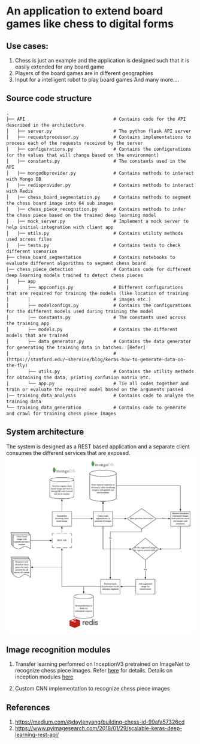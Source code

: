 # An application to extend board games like chess to digital forms
## Use cases:
1. Chess is just an example and the application is designed such that it is easily extended for any board game
2. Players of the board games are in different geographies
3. Input for a intelligent robot to play board games
And many more....

## Source code structure
    .
    ├── API                                 # Contains code for the API described in the architecture
    │   ├── server.py                       # The python flask API server
    │   ├── requestprocessor.py             # Contains implementations to process each of the requests received by the server
    │   ├── configurations.py               # Contains the configurations (or the values that will change based on the environment)
    │   |── constants.py                    # The constants used in the API
    │   |── mongodbprovider.py              # Contains methods to interact with Mongo DB
    │   |── redisprovider.py                # Contains methods to interact with Redis
    │   |── chess_board_segmentation.py     # Contains methods to segment the chess board image into 64 sub images
    │   |── chess_piece_recognition.py      # Contains methods to infer the chess piece based on the trained deep learning model
    │   |── mock_server.py                  # Implement a mock server to help initial integration with client app
    │   |── utils.py                        # Contains utility methods used across files
    │   |── tests.py                        # Contains tests to check different scenarios
    ├── chess_board_segmentation            # Contains notebooks to evaluate different algorithms to segment chess board
    |── chess_piece_detection               # Contains code for different deep learning models trained to detect chess pieces
    │   ├── app
    |       ├── appconfigs.py               # Different configurations that are required for training the models (like location of training     |       |                               # images etc.)
    │       ├── modelconfigs.py             # Contains the configurations for the different models used during training the model
    │       |── constants.py                # The constants used across the training app
    │       ├── models.py                   # Contains the different models that are trained
    │       ├── data_generator.py           # Contains the data generator for generating the training data in batches. [Refer]                  |       |                               # (https://stanford.edu/~shervine/blog/keras-how-to-generate-data-on-the-fly)      
    │       ├── utils.py                    # Contains the utility methods for obtaining the data, printing confusion matrix etc.
    │       └── app.py                      # Tie all codes together and train or evaluate the required model based on the arguments passed
    |── training_data_analysis              # Contains code to analyze the training data
    └── training_data_generation            # Contains code to generate and crawl for training chess piece images


## System architecture
The system is designed as a REST based application and a separate client consumes the different services that are exposed.
![Architecture](/doc/arch_v1.png) 

## Image recognition modules

1. Transfer learning perfomred on InceptionV3 pretrained on ImageNet to recognize chess piece images. Refer [here](https://keras.io/applications/#inceptionv3) for details.
Details on inception modules [here](https://hacktilldawn.com/2016/09/25/inception-modules-explained-and-implemented/)

2. Custom CNN implementation to recognize chess piece images

## References
1. https://medium.com/@daylenyang/building-chess-id-99afa57326cd
2. https://www.pyimagesearch.com/2018/01/29/scalable-keras-deep-learning-rest-api/